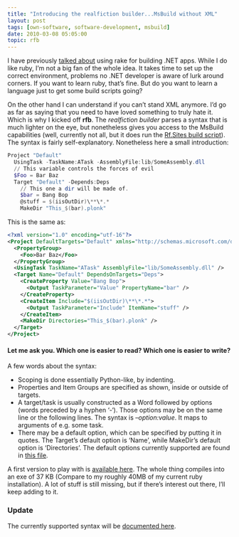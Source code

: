 ```yaml
---
title: "Introducing the realfiction builder...MsBuild without XML"
layout: post
tags: [own-software, software-development, msbuild]
date: 2010-03-08 05:05:00
topic: rfb
---
```


<TopicToc topicId="rfb" header="realfiction builder" />

I have previously [talked about](2009/06/01/fashion-of-the-week-building-with-rake) using rake for building .NET apps. While I do like ruby, I’m not a big fan of the whole idea. It takes time to set up the correct environment, problems no .NET developer is aware of lurk around corners. If you want to learn ruby, that’s fine. But do you want to learn a language just to get some build scripts going?

On the other hand I can understand if you can’t stand XML anymore. I’d go as far as saying that you need to have loved something to truly hate it. Which is why I kicked off **rfb**. The _realfiction builder_ parses a syntax that is much lighter on the eye, but nonetheless gives you access to the MsBuild capabilities (well, currently not all, but it does run the [Rf.Sites build script](https://github.com/flq/Rf.Sites/tree/3cc1e9654bccd799ca7548028e68b03191eaa381)). The syntax is fairly self-explanatory. Nonetheless here a small introduction:

```powershell
Project "Default"
  UsingTask -TaskName:ATask -AssemblyFile:lib/SomeAssembly.dll
  // This variable controls the forces of evil
  $Foo = Bar Baz
  Target "Default" -Depends:Deps
    // This one a dir will be made of.
    $bar = Bang Bop
    @stuff = $(iisOutDir)\**\*.*
    MakeDir "This_$(bar).plonk"
```

This is the same as:

```xml
<?xml version="1.0" encoding="utf-16"?>
<Project DefaultTargets="Default" xmlns="http://schemas.microsoft.com/developer/msbuild/2003">
  <PropertyGroup>
    <Foo>Bar Baz</Foo>
  </PropertyGroup>
  <UsingTask TaskName="ATask" AssemblyFile="lib/SomeAssembly.dll" />
  <Target Name="Default" DependsOnTargets="Deps">
    <CreateProperty Value="Bang Bop">
      <Output TaskParameter="Value" PropertyName="bar" />
    </CreateProperty>
    <CreateItem Include="$(iisOutDir)\**\*.*">
      <Output TaskParameter="Include" ItemName="stuff" />
    </CreateItem>
    <MakeDir Directories="This_$(bar).plonk" />
  </Target>
</Project>
```

#### Let me ask you. Which one is easier to read? Which one is easier to write?

A few words about the syntax:

*   Scoping is done essentially Python-like, by indenting. 
* Properties and Item Groups are specified as shown, inside or outside of targets. 
* A target/task is usually constructed as a Word followed by options (words preceded by a hyphen ‘-‘). Those options may be on the same line or the following lines. The syntax is _–option:value_. It maps to arguments of e.g. some task. 
* There may be a default option, which can be specified by putting it in quotes. The Target’s default option is ‘Name’, while MakeDir’s default option is ‘Directories’. The default options currently supported are found in [this file](http://github.com/flq/rfb/blob/master/rfb/StandardDefaultValueResolver.cs).

A first version to play with is [available here](http://github.com/flq/rfb). The whole thing compiles into an exe of 37 KB (Compare to my roughly 40MB of my current ruby installation). A lot of stuff is still missing, but if there’s interest out there, I’ll keep adding to it.

### Update

The currently supported syntax will be [documented here](http://wiki.github.com/flq/rfb/syntax).